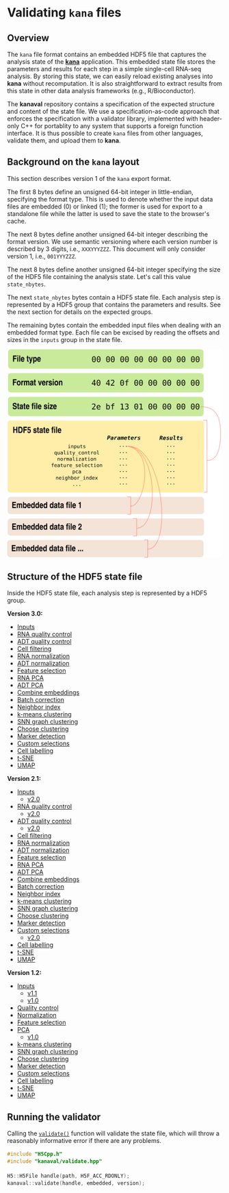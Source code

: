 # Validating `kana` files

## Overview

The `kana` file format contains an embedded HDF5 file that captures the analysis state of the [**kana**](https://github.com/jkanche/kana) application.
This embedded state file stores the parameters and results for each step in a simple single-cell RNA-seq analysis.
By storing this state, we can easily reload existing analyses into **kana** without recomputation.
It is also straightforward to extract results from this state in other data analysis frameworks (e.g., R/Bioconductor).

The **kanaval** repository contains a specification of the expected structure and content of the state file.
We use a specification-as-code approach that enforces the specification with a validator library, implemented with header-only C++ for portablity to any system that supports a foreign function interface. 
It is thus possible to create `kana` files from other languages, validate them, and upload them to **kana**.

## Background on the `kana` layout

This section describes version 1 of the `kana` export format.

The first 8 bytes define an unsigned 64-bit integer in little-endian, specifying the format type.
This is used to denote whether the input data files are embedded (0) or linked (1);
the former is used for export to a standalone file while the latter is used to save the state to the browser's cache.

The next 8 bytes define another unsigned 64-bit integer describing the format version.
We use semantic versioning where each version number is described by 3 digits, i.e., `XXXYYYZZZ`.
This document will only consider version 1, i.e., `001YYYZZZ`.

The next 8 bytes define another unsigned 64-bit integer specifying the size of the HDF5 file containing the analysis state.
Let's call this value `state_nbytes`.

The next `state_nbytes` bytes contain a HDF5 state file.
Each analysis step is represented by a HDF5 group that contains the parameters and results.
See the next section for details on the expected groups.

The remaining bytes contain the embedded input files when dealing with an embedded format type.
Each file can be excised by reading the offsets and sizes in the `inputs` group in the state file.

<img src="https://raw.githubusercontent.com/LTLA/kanaval/master/docs/layout.png" width="500">

## Structure of the HDF5 state file

Inside the HDF5 state file, each analysis step is represented by a HDF5 group.

**Version 3.0:**

- [Inputs](docs/details/inputs/v2_1.md)
- [RNA quality control](docs/details/rna_quality_control/v3_0.md)
- [ADT quality control](docs/details/adt_quality_control/v3_0.md)
- [Cell filtering](docs/details/cell_filtering/v3_0.md)
- [RNA normalization](docs/details/normalization/v1_0.md)
- [ADT normalization](docs/details/adt_normalization/v2_0.md)
- [Feature selection](docs/details/feature_selection/v1_0.md)
- [RNA PCA](docs/details/pca/v2_0.md)
- [ADT PCA](docs/details/adt_pca/v2_0.md)
- [Combine embeddings](docs/details/combine_embeddings/v3_0.md)
- [Batch correction](docs/details/batch_correction/v2_0.md)
- [Neighbor index](docs/details/neighbor_index/v2_0.md)
- [k-means clustering](docs/details/kmeans_cluster/v1_0.md)
- [SNN graph clustering](docs/details/snn_graph_cluster/v3_0.md)
- [Choose clustering](docs/details/choose_clustering/v1_0.md)
- [Marker detection](docs/details/marker_detection/v3_0.md)
- [Custom selections](docs/details/custom_selections/v3_0.md)
- [Cell labelling](docs/details/cell_labelling/v1_0.md)
- [t-SNE](docs/details/tsne/v1_0.md)
- [UMAP](docs/details/umap/v1_0.md)

**Version 2.1:**

- [Inputs](docs/details/inputs/v2_1.md)
  - [v2.0](docs/details/inputs/v2_0.md)
- [RNA quality control](docs/details/quality_control/v2_1.md)
  - [v2.0](docs/details/quality_control/v1_0.md)
- [ADT quality control](docs/details/adt_quality_control/v2_1.md)
  - [v2.0](docs/details/adt_quality_control/v2_0.md)
- [Cell filtering](docs/details/cell_filtering/v2_0.md)
- [RNA normalization](docs/details/normalization/v1_0.md)
- [ADT normalization](docs/details/adt_normalization/v2_0.md)
- [Feature selection](docs/details/feature_selection/v1_0.md)
- [RNA PCA](docs/details/pca/v2_0.md)
- [ADT PCA](docs/details/adt_pca/v2_0.md)
- [Combine embeddings](docs/details/combine_embeddings/v2_0.md)
- [Batch correction](docs/details/batch_correction/v2_0.md)
- [Neighbor index](docs/details/neighbor_index/v2_0.md)
- [k-means clustering](docs/details/kmeans_cluster/v1_0.md)
- [SNN graph clustering](docs/details/snn_graph_cluster/v1_0.md)
- [Choose clustering](docs/details/choose_clustering/v1_0.md)
- [Marker detection](docs/details/marker_detection/v2_0.md)
- [Custom selections](docs/details/custom_selections/v2_1.md)
  - [v2.0](docs/details/custom_selections/v2_0.md)
- [Cell labelling](docs/details/cell_labelling/v1_0.md)
- [t-SNE](docs/details/tsne/v1_0.md)
- [UMAP](docs/details/umap/v1_0.md)

**Version 1.2:**

- [Inputs](docs/details/inputs/v1_2.md)
  - [v1.1](docs/details/inputs/v1_1.md)
  - [v1.0](docs/details/inputs/v1_0.md)
- [Quality control](docs/details/quality_control/v1_0.md)
- [Normalization](docs/details/normalization/v1_0.md)
- [Feature selection](docs/details/feature_selection/v1_0.md)
- [PCA](docs/details/pca/v1_1.md)
  - [v1.0](docs/details/v1_0.md)
- [k-means clustering](docs/details/kmeans_cluster/v1_0.md)
- [SNN graph clustering](docs/details/snn_graph_cluster/v1_0.md)
- [Choose clustering](docs/details/choose_clustering/v1_0.md)
- [Marker detection](docs/details/marker_detection/v1_0.md)
- [Custom selections](docs/details/custom_selections/v1_0.md)
- [Cell labelling](docs/details/cell_labelling/v1_0.md)
- [t-SNE](docs/details/tsne/v1_0.md)
- [UMAP](docs/details/umap/v1_0.md)

## Running the validator

Calling the [`validate()`](https://ltla.github.io/kanaval/validate_8hpp.html) function will validate the state file,
which will throw a reasonably informative error if there are any problems.

```cpp
#include "H5Cpp.h"
#include "kanaval/validate.hpp"

H5::H5File handle(path, H5F_ACC_RDONLY);
kanaval::validate(handle, embedded, version);
```

